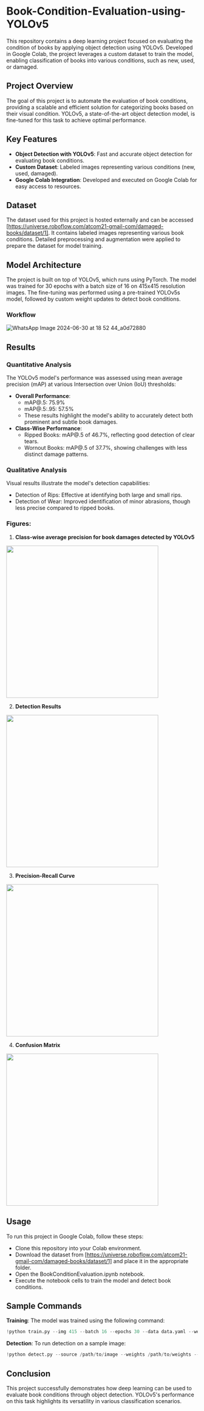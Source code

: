# Book-Condition-Evaluation-using-YOLOv5
This repository contains a deep learning project focused on evaluating the condition of books by applying object detection using YOLOv5. Developed in Google Colab, the project leverages a custom dataset to train the model, enabling classification of books into various conditions, such as new, used, or damaged.

## Project Overview
The goal of this project is to automate the evaluation of book conditions, providing a scalable and efficient solution for categorizing books based on their visual condition. YOLOv5, a state-of-the-art object detection model, is fine-tuned for this task to achieve optimal performance.

## Key Features
- **Object Detection with YOLOv5**: Fast and accurate object detection for evaluating book conditions.
- **Custom Dataset**: Labeled images representing various conditions (new, used, damaged).
- **Google Colab Integration**: Developed and executed on Google Colab for easy access to resources.

## Dataset
The dataset used for this project is hosted externally and can be accessed [https://universe.roboflow.com/atcom21-gmail-com/damaged-books/dataset/1]. It contains labeled images representing various book conditions. Detailed preprocessing and augmentation were applied to prepare the dataset for model training.

## Model Architecture
The project is built on top of YOLOv5, which runs using PyTorch. The model was trained for 30 epochs with a batch size of 16 on 415x415 resolution images. The fine-tuning was performed using a pre-trained YOLOv5s model, followed by custom weight updates to detect book conditions.

### Workflow
![WhatsApp Image 2024-06-30 at 18 52 44_a0d72880](https://github.com/user-attachments/assets/df0d40a7-c9c9-4a90-b8c0-fed47a0b7fdc)

## Results
### Quantitative Analysis
The YOLOv5 model's performance was assessed using mean average precision (mAP) at various Intersection over Union (IoU) thresholds:
- **Overall Performance**:
  - mAP@.5: 75.9%
  - mAP@.5:.95: 57.5%
  - These results highlight the model's ability to accurately detect both prominent and subtle book damages.
- **Class-Wise Performance**:
  - Ripped Books: mAP@.5 of 46.7%, reflecting good detection of clear tears.
  - Wornout Books: mAP@.5 of 37.7%, showing challenges with less distinct damage patterns.
### Qualitative Analysis
Visual results illustrate the model's detection capabilities:
- Detection of Rips: Effective at identifying both large and small rips.
- Detection of Wear: Improved identification of minor abrasions, though less precise compared to ripped books.
### Figures:
1. **Class-wise average precision for book damages detected by YOLOv5**
<img src="https://github.com/user-attachments/assets/ea671900-994e-4b74-8217-385bcb65478d" width="400" style="display: inline-block;"/>


2. **Detection Results**
<img src="https://github.com/user-attachments/assets/7cfb87c3-5b6d-4d82-9e4a-aec2364da579" width="400" style="display: inline-block;"/>


3. **Precision-Recall Curve**
<img src="https://github.com/user-attachments/assets/caf68a72-e8c3-4b8f-8353-628ef624099b" width="400" style="display: inline-block;"/>


4. **Confusion Matrix**
<img src="https://github.com/user-attachments/assets/89bc3380-63cd-4664-bc07-a28c8777fe6e" width="400" style="display: inline-block;"/>

## Usage
To run this project in Google Colab, follow these steps:
- Clone this repository into your Colab environment.
- Download the dataset from [https://universe.roboflow.com/atcom21-gmail-com/damaged-books/dataset/1] and place it in the appropriate folder.
- Open the BookConditionEvaluation.ipynb notebook.
- Execute the notebook cells to train the model and detect book conditions.

## Sample Commands
**Training**: The model was trained using the following command:
```python
!python train.py --img 415 --batch 16 --epochs 30 --data data.yaml --weights yolov5s.pt --cache
```
**Detection**: To run detection on a sample image:
```python
!python detect.py --source /path/to/image --weights /path/to/weights --conf 0.25
```

## Conclusion
This project successfully demonstrates how deep learning can be used to evaluate book conditions through object detection. YOLOv5's performance on this task highlights its versatility in various classification scenarios.
